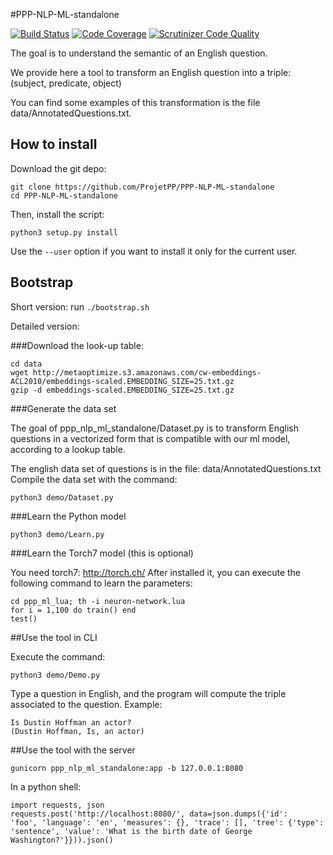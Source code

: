 #PPP-NLP-ML-standalone

[![Build Status](https://scrutinizer-ci.com/g/ProjetPP/PPP-NLP-ML-standalone/badges/build.png?b=master)](https://scrutinizer-ci.com/g/ProjetPP/PPP-NLP-ML-standalone/build-status/master)
[![Code Coverage](https://scrutinizer-ci.com/g/ProjetPP/PPP-NLP-ML-standalone/badges/coverage.png?b=master)](https://scrutinizer-ci.com/g/ProjetPP/PPP-NLP-ML-standalone/?branch=master)
[![Scrutinizer Code Quality](https://scrutinizer-ci.com/g/ProjetPP/PPP-NLP-ML-standalone/badges/quality-score.png?b=master)](https://scrutinizer-ci.com/g/ProjetPP/PPP-NLP-ML-standalone/?branch=master)

The goal is to understand the semantic of an English question.

We provide here a tool to transform an English question into a triple:
(subject, predicate, object)

You can find some examples of this transformation is the file data/AnnotatedQuestions.txt.

## How to install

Download the git depo:

```
git clone https://github.com/ProjetPP/PPP-NLP-ML-standalone
cd PPP-NLP-ML-standalone
```


Then, install the script:

    python3 setup.py install


Use the `--user` option if you want to install it only for the current user.

## Bootstrap

Short version: run `./bootstrap.sh`

Detailed version:

###Download the look-up table:

```
cd data
wget http://metaoptimize.s3.amazonaws.com/cw-embeddings-ACL2010/embeddings-scaled.EMBEDDING_SIZE=25.txt.gz
gzip -d embeddings-scaled.EMBEDDING_SIZE=25.txt.gz
```

###Generate the data set

The goal of ppp_nlp_ml_standalone/Dataset.py is to transform English questions in a vectorized form that is compatible
with our ml model, according to a lookup table.

The english data set of questions is in the file: data/AnnotatedQuestions.txt
Compile the data set with the command:

    python3 demo/Dataset.py

###Learn the Python model

    python3 demo/Learn.py

###Learn the Torch7 model (this is optional)

You need torch7: http://torch.ch/
After installed it, you can execute the following command to learn the parameters:

    cd ppp_ml_lua; th -i neuron-network.lua
    for i = 1,100 do train() end
    test()


##Use the tool in CLI

Execute the command:

    python3 demo/Demo.py

Type a question in English, and the program will compute the triple associated to the question.
Example:

    Is Dustin Hoffman an actor?
    (Dustin Hoffman, Is, an actor)

##Use the tool with the server

    gunicorn ppp_nlp_ml_standalone:app -b 127.0.0.1:8080

In a python shell:

    import requests, json
    requests.post('http://localhost:8080/', data=json.dumps({'id':
    'foo', 'language': 'en', 'measures': {}, 'trace': [], 'tree': {'type':
    'sentence', 'value': 'What is the birth date of George Washington?'}})).json()



